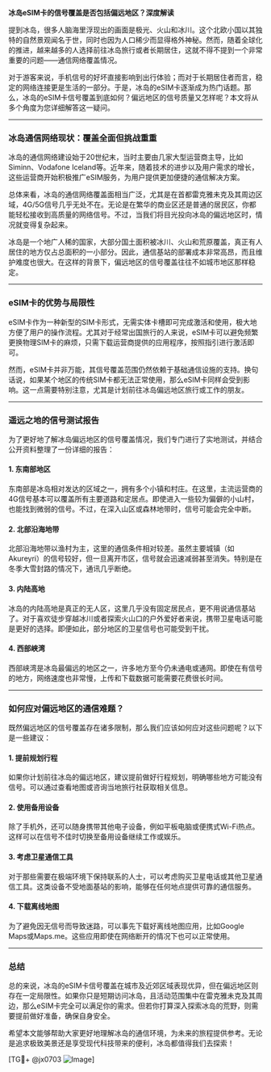 **冰岛eSIM卡的信号覆盖是否包括偏远地区？深度解读**

提到冰岛，很多人脑海里浮现出的画面是极光、火山和冰川。这个北欧小国以其独特的自然景观闻名于世，同时也因为人口稀少而显得格外神秘。然而，随着全球化的推进，越来越多的人选择前往冰岛旅行或者长期居住，这就不得不提到一个非常重要的问题——通信网络覆盖情况。

对于游客来说，手机信号的好坏直接影响到出行体验；而对于长期居住者而言，稳定的网络连接更是生活的一部分。于是，冰岛的eSIM卡逐渐成为热门话题。那么，冰岛的eSIM卡信号覆盖到底如何？偏远地区的信号质量又怎样呢？本文将从多个角度为您详细解答这一疑问。

---

### 冰岛通信网络现状：覆盖全面但挑战重重

冰岛的通信网络建设始于20世纪末，当时主要由几家大型运营商主导，比如Siminn、Vodafone Iceland等。近年来，随着技术的进步以及用户需求的增长，这些运营商开始积极推广eSIM服务，为用户提供更加便捷的通信解决方案。

总体来看，冰岛的通信网络覆盖面相当广泛，尤其是在首都雷克雅未克及其周边区域，4G/5G信号几乎无处不在。无论是在繁华的商业区还是普通的居民区，你都能轻松接收到高质量的网络信号。不过，当我们将目光投向冰岛的偏远地区时，情况就变得复杂起来。

冰岛是一个地广人稀的国家，大部分国土面积被冰川、火山和荒原覆盖，真正有人居住的地方仅占总面积的一小部分。因此，通信基站的部署成本非常高昂，而且维护难度也很大。在这样的背景下，偏远地区的信号覆盖往往不如城市地区那样稳定。

---

### eSIM卡的优势与局限性

eSIM卡作为一种新型的SIM卡形式，无需实体卡槽即可完成激活和使用，极大地方便了用户的操作流程。尤其对于经常出国旅行的人来说，eSIM卡可以避免频繁更换物理SIM卡的麻烦，只需下载运营商提供的应用程序，按照指引进行激活即可。

然而，eSIM卡并非万能，其信号覆盖范围仍然依赖于基础通信设施的支持。换句话说，如果某个地区的传统SIM卡都无法正常使用，那么eSIM卡同样会受到影响。这一点需要特别注意，尤其是计划前往冰岛偏远地区旅行或工作的朋友。

---

### 遥远之地的信号测试报告

为了更好地了解冰岛偏远地区的信号覆盖情况，我们专门进行了实地测试，并结合公开资料整理了一份详细的报告：

#### 1. **东南部地区**
东南部是冰岛相对发达的区域之一，拥有多个小镇和村庄。在这里，主流运营商的4G信号基本可以覆盖所有主要道路和定居点。即使进入一些较为偏僻的小山村，也能找到微弱的信号。不过，在深入山区或森林地带时，信号可能会完全中断。

#### 2. **北部沿海地带**
北部沿海地带以渔村为主，这里的通信条件相对较差。虽然主要城镇（如Akureyri）的信号较好，但一旦离开市区，信号就会迅速减弱甚至消失。特别是在冬季大雪封路的情况下，通讯几乎断绝。

#### 3. **内陆高地**
冰岛的内陆高地是真正的无人区，这里几乎没有固定居民点，更不用说通信基站了。对于喜欢徒步穿越冰川或者探索火山口的户外爱好者来说，携带卫星电话可能是更好的选择。即便如此，部分地区的卫星信号也可能受到干扰。

#### 4. **西部峡湾**
西部峡湾是冰岛最偏远的地区之一，许多地方至今仍未通电或通网。即使在有信号的地方，网络速度也非常慢，上传和下载数据可能需要花费很长时间。

---

### 如何应对偏远地区的通信难题？

既然偏远地区的信号覆盖存在诸多限制，那么我们应该如何应对这些问题呢？以下是一些建议：

#### 1. 提前规划行程
如果你计划前往冰岛的偏远地区，建议提前做好行程规划，明确哪些地方可能没有信号。可以通过查看地图或咨询当地旅行社获取相关信息。

#### 2. 使用备用设备
除了手机外，还可以随身携带其他电子设备，例如平板电脑或便携式Wi-Fi热点。这样可以在信号不佳时切换至备用设备继续工作或娱乐。

#### 3. 考虑卫星通信工具
对于那些需要在极端环境下保持联系的人士，可以考虑购买卫星电话或其他卫星通信工具。这类设备不受地面基站的影响，能够在任何地点提供可靠的通信服务。

#### 4. 下载离线地图
为了避免因无信号而导致迷路，可以事先下载好离线地图应用，比如Google Maps或Maps.me。这些应用即使在网络断开的情况下也可以正常使用。

---

### 总结

总的来说，冰岛的eSIM卡信号覆盖在城市及近郊区域表现优异，但在偏远地区则存在一定局限性。如果你只是短期访问冰岛，且活动范围集中在雷克雅未克及其周边，那么eSIM卡完全可以满足你的需求。但若你打算深入探索冰岛的荒野，则需要提前做好准备，确保自身安全。

希望本文能够帮助大家更好地理解冰岛的通信环境，为未来的旅程提供参考。无论是追求极致美景还是享受现代科技带来的便利，冰岛都值得我们去探索！

[TG💪+ @jx0703 ![Image](https://github.com/user-attachments/assets/dbca1d08-cadb-493c-b0ec-ad6f7a83f270)]